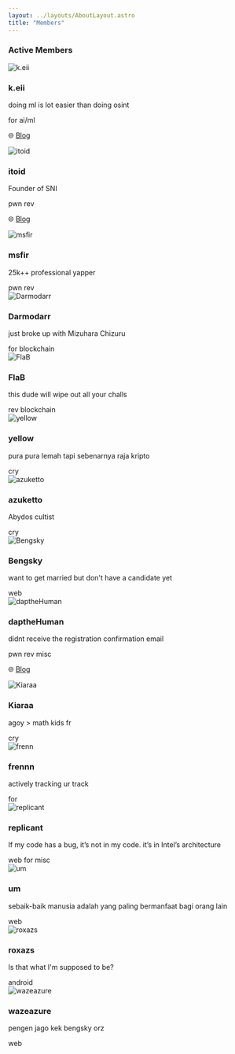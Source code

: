 ```yaml
---
layout: ../layouts/AboutLayout.astro
title: "Members"
---
```


### Active Members

<div class="grid grid-cols-1 sm:grid-cols-2 gap-6">
  <!-- Member 1 -->
  <div class="flex items-center space-x-4 px-4 py-6 border rounded-lg">
    <img src="/avatars/keii.jpg" alt="k.eii" class="w-16 h-16 rounded-full" />
    <div>
      <h3 class="font-bold">k.eii</h3>
      <p class="text-sm">doing ml is lot easier than doing osint</p>
      <div class="flex flex-wrap gap-1 mt-1">
        <span class="bg-blue-200 text-blue-800 text-xs font-semibold px-2 py-0.5 rounded">for</span>
        <span class="bg-purple-200 text-purple-800 text-xs font-semibold px-2 py-0.5 rounded">ai/ml</span>
      </div>
      <p class="text-xs text-gray-600 mt-1">
        🌐 <a href="https://keii.codes" target="_blank" rel="noopener" class="text-blue-600 hover:underline">Blog</a>
      </p>
    </div>
  </div>

  <!-- Member 2 -->
  <div class="flex items-center space-x-4 px-4 py-6 border rounded-lg">
    <img src="/avatars/itoid.jpg" alt="itoid" class="w-16 h-16 rounded-full" />
    <div>
      <h3 class="font-bold">itoid</h3>
      <p class="text-sm">Founder of SNI</p>
      <div class="flex flex-wrap gap-1 mt-1">
        <span class="bg-orange-200 text-orange-800 text-xs font-semibold px-2 py-0.5 rounded">pwn</span>
        <span class="bg-yellow-200 text-yellow-800 text-xs font-semibold px-2 py-0.5 rounded">rev</span>
      </div>
      <p class="text-xs text-gray-600 mt-1">
        🌐 <a href="https://hackmd.io/@itoid" target="_blank" rel="noopener" class="text-blue-600 hover:underline">Blog</a>
      </p>
    </div>
  </div>

  <!-- Member 3 -->
  <div class="flex items-center space-x-4 px-4 py-6 border rounded-lg">
    <img src="https://serikatnewbie.github.io/static/images/avatar/player8.jpg" alt="msfir" class="w-16 h-16 rounded-full" />
    <div>
      <h3 class="font-bold">msfir</h3>
      <p class="text-sm">25k++ professional yapper</p>
      <div class="flex flex-wrap gap-1 mt-1">
        <span class="bg-orange-200 text-orange-800 text-xs font-semibold px-2 py-0.5 rounded">pwn</span>
        <span class="bg-yellow-200 text-yellow-800 text-xs font-semibold px-2 py-0.5 rounded">rev</span>
      </div>
    </div>
  </div>

  <!-- Member 4 -->
  <div class="flex items-center space-x-4 px-4 py-6 border rounded-lg">
    <img src="https://serikatnewbie.github.io/static/images/avatar/player7.webp" alt="Darmodarr" class="w-16 h-16 rounded-full" />
    <div>
      <h3 class="font-bold">Darmodarr</h3>
      <p class="text-sm">just broke up with Mizuhara Chizuru</p>
      <div class="flex flex-wrap gap-1 mt-1">
        <span class="bg-blue-200 text-blue-800 text-xs font-semibold px-2 py-0.5 rounded">for</span>
        <span class="bg-green-200 text-green-800 text-xs font-semibold px-2 py-0.5 rounded">blockchain</span>
      </div>
    </div>
  </div>

  <!-- Member 5 -->
  <div class="flex items-center space-x-4 px-4 py-6 border rounded-lg">
    <img src="https://serikatnewbie.github.io/static/images/avatar/player3.png" alt="FlaB" class="w-16 h-16 rounded-full" />
    <div>
      <h3 class="font-bold">FlaB</h3>
      <p class="text-sm">this dude will wipe out all your challs</p>
      <div class="flex flex-wrap gap-1 mt-1">
        <span class="bg-yellow-200 text-yellow-800 text-xs font-semibold px-2 py-0.5 rounded">rev</span>
        <span class="bg-green-200 text-green-800 text-xs font-semibold px-2 py-0.5 rounded">blockchain</span>
      </div>
    </div>
  </div>

  <!-- Member 6 -->
  <div class="flex items-center space-x-4 px-4 py-6 border rounded-lg">
    <img src="https://avatars.githubusercontent.com/u/86491005?v=4" alt="yellow" class="w-16 h-16 rounded-full" />
    <div>
      <h3 class="font-bold">yellow</h3>
      <p class="text-sm">pura pura lemah tapi sebenarnya raja kripto</p>
      <div class="flex flex-wrap gap-1 mt-1">
        <span class="bg-cyan-200 text-cyan-800 text-xs font-semibold px-2 py-0.5 rounded">cry</span>
      </div>
    </div>
  </div>

  <!-- Member 7 -->
  <div class="flex items-center space-x-4 px-4 py-6 border rounded-lg">
    <img src="https://serikatnewbie.github.io/static/images/avatar/player5.webp" alt="azuketto" class="w-16 h-16 rounded-full" />
    <div>
      <h3 class="font-bold">azuketto</h3>
      <p class="text-sm">Abydos cultist</p>
      <div class="flex flex-wrap gap-1 mt-1">
        <span class="bg-cyan-200 text-cyan-800 text-xs font-semibold px-2 py-0.5 rounded">cry</span>
      </div>
    </div>
  </div>

  <!-- Member 8 -->
  <div class="flex items-center space-x-4 px-4 py-6 border rounded-lg">
    <img src="https://serikatnewbie.github.io/static/images/avatar/player4.webp" alt="Bengsky" class="w-16 h-16 rounded-full" />
    <div>
      <h3 class="font-bold">Bengsky</h3>
      <p class="text-sm">want to get married but don't have a candidate yet</p>
      <div class="flex flex-wrap gap-1 mt-1">
        <span class="bg-pink-200 text-pink-800 text-xs font-semibold px-2 py-0.5 rounded">web</span>
      </div>
    </div>
  </div>

  <!-- Member 9 -->
  <div class="flex items-center space-x-4 px-4 py-6 border rounded-lg">
    <img src="/avatars/dapa.png" alt="daptheHuman" class="w-16 h-16 rounded-full" />
    <div>
      <h3 class="font-bold">daptheHuman</h3>
      <p class="text-sm">didnt receive the registration confirmation email</p>
      <div class="flex flex-wrap gap-1 mt-1">
        <span class="bg-orange-200 text-orange-800 text-xs font-semibold px-2 py-0.5 rounded">pwn</span>
        <span class="bg-yellow-200 text-yellow-800 text-xs font-semibold px-2 py-0.5 rounded">rev</span>
        <span class="bg-purple-200 text-purple-800 text-xs font-semibold px-2 py-0.5 rounded">misc</span>
      </div>
      <p class="text-xs text-gray-600 mt-1">
        🌐 <a href="https://dapthehuman.xyz/" target="_blank" rel="noopener" class="text-blue-600 hover:underline">Blog</a>
      </p>
    </div>
  </div>

  <!-- Member 10 -->
  <div class="flex items-center space-x-4 px-4 py-6 border rounded-lg">
    <img src="https://serikatnewbie.github.io/static/images/avatar/player11.webp" alt="Kiaraa" class="w-16 h-16 rounded-full" />
    <div>
      <h3 class="font-bold">Kiaraa</h3>
      <p class="text-sm">agoy > math kids fr</p>
      <div class="flex flex-wrap gap-1 mt-1">
        <span class="bg-cyan-200 text-cyan-800 text-xs font-semibold px-2 py-0.5 rounded">cry</span>
      </div>
    </div>
  </div>

  <!-- Member 11 -->
  <div class="flex items-center space-x-4 px-4 py-6 border rounded-lg">
    <img src="/avatars/frenn.png" alt="frenn" class="w-16 h-16 rounded-full" />
    <div>
      <h3 class="font-bold">frennn</h3>
      <p class="text-sm">actively tracking ur track</p>
      <div class="flex flex-wrap gap-1 mt-1">
        <span class="bg-blue-200 text-blue-800 text-xs font-semibold px-2 py-0.5 rounded">for</span>
      </div>
    </div>
  </div>

  <!-- Member 12 -->
  <div class="flex items-center space-x-4 px-4 py-6 border rounded-lg">    
    <img src="/avatars/rep.webp" alt="replicant" class="w-16 h-16 rounded-full" />
    <div>
      <h3 class="font-bold">replicant</h3>
      <p class="text-sm">If my code has a bug, it’s not in my code. it’s in Intel’s architecture</p>
      <div class="flex flex-wrap gap-1 mt-1">
        <span class="bg-pink-200 text-pink-800 text-xs font-semibold px-2 py-0.5 rounded">web</span>
        <span class="bg-blue-200 text-blue-800 text-xs font-semibold px-2 py-0.5 rounded">for</span>
        <span class="bg-purple-200 text-purple-800 text-xs font-semibold px-2 py-0.5 rounded">misc</span>
      </div>
    </div>
  </div>

  <!-- Member 13 -->
  <div class="flex items-center space-x-4 px-4 py-6 border rounded-lg">
    <img src="/avatars/um.png" alt="um" class="w-16 h-16 rounded-full" />
    <div>
      <h3 class="font-bold">um</h3>
      <p class="text-sm">sebaik-baik manusia adalah yang paling bermanfaat bagi orang lain</p>
      <div class="flex flex-wrap gap-1 mt-1">
        <span class="bg-pink-200 text-pink-800 text-xs font-semibold px-2 py-0.5 rounded">web</span>
      </div>
    </div>
  </div>

  <!-- Member 15 -->
  <div class="flex items-center space-x-4 px-4 py-6 border rounded-lg">
    <img src="/avatars/roxazs.png" alt="roxazs" class="w-16 h-16 rounded-full" />
    <div>
      <h3 class="font-bold">roxazs</h3>
      <p class="text-sm">Is that what I'm supposed to be?</p>
      <div class="flex flex-wrap gap-1 mt-1">
        <span class="bg-lime-200 text-lime-800 text-xs font-semibold px-2 py-0.5 rounded">android</span>
      </div>
    </div>
  </div>
  <!-- Member 16 -->
  <div class="flex items-center space-x-4 px-4 py-6 border rounded-lg">
    <img src="/avatars/wazeazure" alt="wazeazure" class="w-16 h-16 rounded-full" />
    <div>
      <h3 class="font-bold">wazeazure</h3>
      <p class="text-sm">pengen jago kek bengsky orz</p>
      <div class="flex flex-wrap gap-1 mt-1">
        <span class="bg-pink-200 text-pink-800 text-xs font-semibold px-2 py-0.5 rounded">web</span>
      </div>
    </div>
  </div>
</div>
